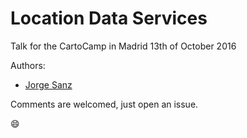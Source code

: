 Location Data Services
=========================

Talk for the CartoCamp in Madrid 13th of October 2016

Authors:

* [Jorge Sanz](https://github.com/jsanz)

Comments are welcomed, just open an issue.

:smile:

